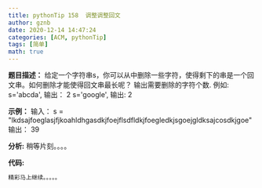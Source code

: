 ```yaml
---
title: pythonTip 158  调整调整回文 
author: gznb
date: 2020-12-14 14:47:24
categories: [ACM, pythonTip]
tags: [简单]
math: true
---
```


**题目描述：**
给定一个字符串s，你可以从中删除一些字符，使得剩下的串是一个回文串。如何删除才能使得回文串最长呢？
输出需要删除的字符个数.
例如: s='abcda', 输出： 2
      s='google', 输出: 2

**示例：**
输入：
s = "lkdsajfoeglasjfjkoahldhgasdkjfoejflsdfldkjfoegledkjsgoejgldksajcosdkjgoe"
输出：
39


**分析:**
稍等片刻。。。。

**代码:**
```python
精彩马上继续。。。。。
```
